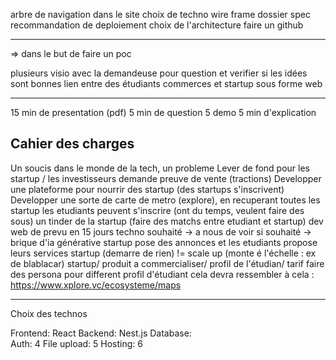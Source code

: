 arbre de navigation dans le site
choix de techno
wire frame
dossier spec
recommandation de deploiement
choix de l'architecture
faire un github

-----------------------------

=> dans le but de faire un poc

plusieurs visio avec la demandeuse pour question et verifier si les idées sont bonnes
lien entre des étudiants commerces et startup sous forme web

-----------------------------

15 min de presentation (pdf)
5 min de question
5 demo
5 min d'explication

Cahier des charges
------------------

Un soucis dans le monde de la tech, un probleme
Lever de fond pour les startup / les investisseurs demande preuve de vente (tractions)
Developper une plateforme pour nourrir des startup (des startups s'inscrivent)
Developper une sorte de carte de metro (explore), en recuperant toutes les startup
les etudiants peuvent s'inscrire (ont du temps, veulent faire des sous)
un tinder de la startup (faire des matchs entre etudiant et startup)
dev web de prevu en 15 jours
techno souhaité -> a nous de voir
si souhaité -> brique d'ia générative
startup pose des annonces et les etudiants propose leurs services
startup (demarre de rien) != scale up (monte é l'échelle : ex de blablacar)
startup/ produit a commercialiser/ profil de l'étudian/ tarif
faire des persona pour different profil d'étudiant 
cela devra ressembler à cela : https://www.xplore.vc/ecosysteme/maps

---------------------------------------------------------------------------------------

Choix des technos

Frontend:           React
Backend:            Nest.js
Database:           
Auth:               4
File upload:        5
Hosting:            6